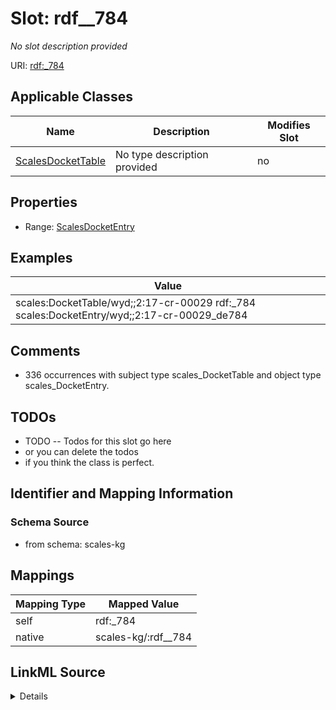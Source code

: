 

# Slot: rdf__784


_No slot description provided_





URI: [rdf:_784](http://www.w3.org/1999/02/22-rdf-syntax-ns#_784)



<!-- no inheritance hierarchy -->





## Applicable Classes

| Name | Description | Modifies Slot |
| --- | --- | --- |
| [ScalesDocketTable](../classes/ScalesDocketTable.md) | No type description provided |  no  |







## Properties

* Range: [ScalesDocketEntry](../classes/ScalesDocketEntry.md)






## Examples

| Value |
| --- |
| scales:DocketTable/wyd;;2:17-cr-00029 rdf:_784 scales:DocketEntry/wyd;;2:17-cr-00029_de784 |

## Comments

* 336 occurrences with subject type scales_DocketTable and object type scales_DocketEntry.

## TODOs

* TODO -- Todos for this slot go here
* or you can delete the todos
* if you think the class is perfect.

## Identifier and Mapping Information







### Schema Source


* from schema: scales-kg




## Mappings

| Mapping Type | Mapped Value |
| ---  | ---  |
| self | rdf:_784 |
| native | scales-kg/:rdf__784 |




## LinkML Source

<details>
```yaml
name: rdf__784
description: No slot description provided
todos:
- TODO -- Todos for this slot go here
- or you can delete the todos
- if you think the class is perfect.
comments:
- 336 occurrences with subject type scales_DocketTable and object type scales_DocketEntry.
examples:
- value: scales:DocketTable/wyd;;2:17-cr-00029 rdf:_784 scales:DocketEntry/wyd;;2:17-cr-00029_de784
from_schema: scales-kg
rank: 1000
slot_uri: rdf:_784
alias: rdf__784
domain_of:
- scales_DocketTable
range: scales_DocketEntry

```
</details>
